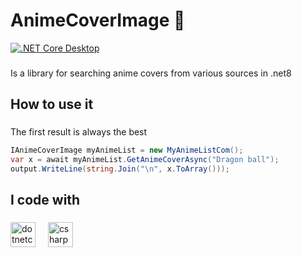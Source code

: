 ﻿# AnimeCoverImage 👀
[![.NET Core Desktop](https://github.com/Ruffythemonkey/AnimeCoverImage/actions/workflows/dotnet-desktop.yml/badge.svg?branch=master)](https://github.com/Ruffythemonkey/AnimeCoverImage/actions/workflows/dotnet-desktop.yml)

###

<p align="left">Is a library for searching anime covers from various sources in .net8</p>

###

<h2 align="left">How to use it</h2>

###


<p align="left">The first result is always the best</p>

```csharp
IAnimeCoverImage myAnimeList = new MyAnimeListCom();
var x = await myAnimeList.GetAnimeCoverAsync("Dragon ball");
output.WriteLine(string.Join("\n", x.ToArray()));
```


###

<h2 align="left">I code with</h2>

###

<div align="left">
  <img src="https://cdn.jsdelivr.net/gh/devicons/devicon/icons/dotnetcore/dotnetcore-original.svg" height="40" alt="dotnetcore logo"  />
  <img width="12" />
  <img src="https://cdn.jsdelivr.net/gh/devicons/devicon/icons/csharp/csharp-original.svg" height="40" alt="csharp logo"  />
</div>

###
